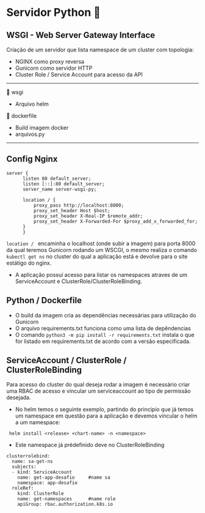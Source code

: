 # Servidor Python :snake:

## WSGI - Web Server Gateway Interface

Criação de um servidor que lista namespace de um cluster com topologia:

* NGINX como proxy reversa
* Gunicorn como servidor HTTP 
* Cluster Role / Service Account para acesso da API

---

:file_folder: wsgi
* Arquivo helm

:file_folder: dockerfile
* Build imagem docker
* arquivos.py

---

## Config Nginx

```
server {
      listen 80 default_server;
      listen [::]:80 default_server;
      server_name server-wsgi-py;

      location / {
          proxy_pass http://localhost:8000;
          proxy_set_header Host $host;
          proxy_set_header X-Real-IP $remote_addr;
          proxy_set_header X-Forwarded-For $proxy_add_x_forwarded_for;
      }
      }
```
```location / ``` encaminha o localhost (onde subir a imagem) para porta 8000 da qual teremos Gunicorn rodando um WSCGI, o mesmo realiza o comando ```kubectl get ns``` no cluster do qual a aplicação está e devolve para o site estátigo do nginx.

* A aplicação possuí acesso para listar os namespaces atraves de um ServiceAccount e ClusterRole/ClusterRoleBinding.

## Python / Dockerfile

* O build da imagem cria as dependências necessárias para utilização do Gunicorn
* O arquivo requirements.txt funciona como uma lista de depêndencias 
* O comando ```python3 -m pip install -r requirements.txt``` instala o que for listado em requirements.txt de acordo com a versão especificada.

## ServiceAccount / ClusterRole / ClusterRoleBinding

Para acesso do cluster do qual deseja rodar a imagem é necessário criar uma RBAC de acesso e vincular um serviceaccount ao tipo de permissão desejada.

* No helm temos o seguinte exemplo, partindo do principio que já temos um namespace em questão para a aplicação e devemos víncular o helm a um namespace:

``` helm install <release> <chart-name> -n <namespace>```

* Este namespace já prédefinido deve no ClusterRoleBinding

```
clusterrolebind:
  name: sa-get-ns
  subjects:
  - kind: ServiceAccount
    name: get-app-desafio     #name sa
    namespace: app-desafio
  roleRef:
    kind: ClusterRole
    name: get-namespaces      #name role
    apiGroup: rbac.authorization.k8s.io
```
